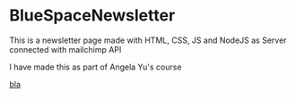 # BlueSpaceNewsletter
This is a newsletter page made with HTML, CSS, JS and NodeJS as Server connected with mailchimp API

I have made this as part of Angela Yu's course 

<a href="https://www.udemy.com/course/the-complete-web-development-bootcamp/learn/lecture/12384816?start=15#overview">bla </a>
